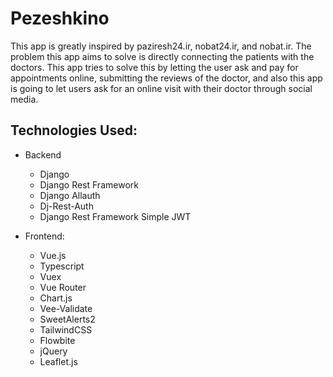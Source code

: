 # Pezeshkino

This app is greatly inspired by paziresh24.ir, nobat24.ir, and nobat.ir. The problem this app aims to solve is directly connecting the patients with the doctors. This app tries to solve this by letting the user ask and pay for appointments online, submitting the reviews of the doctor, and also this app is going to let users ask for an online visit with their doctor through social media.

## Technologies Used: 

+ Backend

    + Django
    + Django Rest Framework
    + Django Allauth
    + Dj-Rest-Auth
    + Django Rest Framework Simple JWT


+ Frontend: 
    + Vue.js
    + Typescript
    + Vuex
    + Vue Router
    + Chart.js
    + Vee-Validate
    + SweetAlerts2
    + TailwindCSS
    + Flowbite
    + jQuery
    + Leaflet.js
